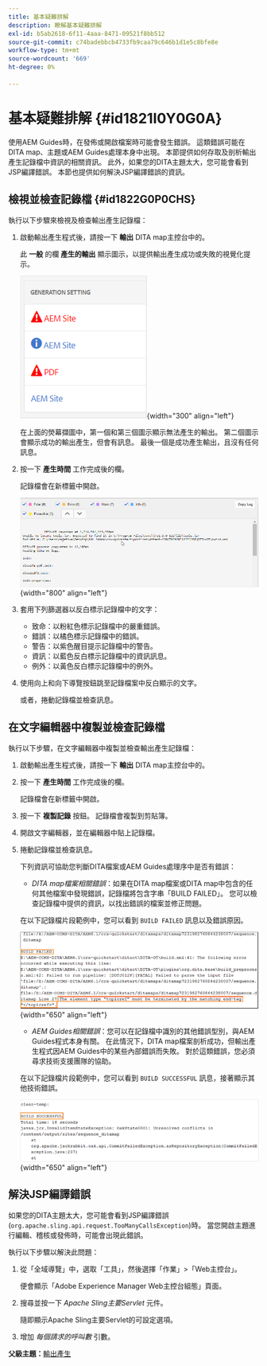 ```yaml
---
title: 基本疑難排解
description: 瞭解基本疑難排解
exl-id: b5ab2618-6f11-4aaa-8471-09521f8bb512
source-git-commit: c74badebbcb4733fb9caa79c646b1d1e5c8bfe8e
workflow-type: tm+mt
source-wordcount: '669'
ht-degree: 0%

---
```


# 基本疑難排解 {#id1821I0Y0G0A}

使用AEM Guides時，在發佈或開啟檔案時可能會發生錯誤。 這類錯誤可能在DITA map、主題或AEM Guides處理本身中出現。 本節提供如何存取及剖析輸出產生記錄檔中資訊的相關資訊。 此外，如果您的DITA主題太大，您可能會看到JSP編譯錯誤。 本節也提供如何解決JSP編譯錯誤的資訊。

## 檢視並檢查記錄檔 {#id1822G0P0CHS}

執行以下步驟來檢視及檢查輸出產生記錄檔：

1. 啟動輸出產生程式後，請按一下 **輸出** DITA map主控台中的。

   此 **一般** 的欄 **產生的輸出** 顯示圖示，以提供輸出產生成功或失敗的視覺化提示。

   ![](images/output-general-settings.png){width="300" align="left"}

   在上面的熒幕擷圖中，第一個和第三個圖示顯示無法產生的輸出。 第二個圖示會顯示成功的輸出產生，但會有訊息。 最後一個是成功產生輸出，且沒有任何訊息。

1. 按一下 **產生時間** 工作完成後的欄。

   記錄檔會在新標籤中開啟。

   ![](images/log-file.png){width="800" align="left"}

1. 套用下列篩選器以反白標示記錄檔中的文字：
   - 致命：以粉紅色標示記錄檔中的嚴重錯誤。
   - 錯誤：以橘色標示記錄檔中的錯誤。
   - 警告：以紫色醒目提示記錄檔中的警告。
   - 資訊：以藍色反白標示記錄檔中的資訊訊息。
   - 例外：以黃色反白標示記錄檔中的例外。
1. 使用向上和向下導覽按鈕跳至記錄檔案中反白顯示的文字。

   或者，捲動記錄檔並檢查訊息。


## 在文字編輯器中複製並檢查記錄檔

執行以下步驟，在文字編輯器中複製並檢查輸出產生記錄檔：

1. 啟動輸出產生程式後，請按一下 **輸出** DITA map主控台中的。

1. 按一下 **產生時間** 工作完成後的欄。

   記錄檔會在新標籤中開啟。

1. 按一下 **複製記錄** 按鈕。 記錄檔會複製到剪貼簿。
1. 開啟文字編輯器，並在編輯器中貼上記錄檔。

1. 捲動記錄檔並檢查訊息。

   下列資訊可協助您判斷DITA檔案或AEM Guides處理序中是否有錯誤：

   - *DITA map檔案相關錯誤*：如果在DITA map檔案或DITA map中包含的任何其他檔案中發現錯誤，記錄檔將包含字串「BUILD FAILED」。 您可以檢查記錄檔中提供的資訊，以找出錯誤的檔案並修正問題。

   在以下記錄檔片段範例中，您可以看到 `BUILD FAILED` 訊息以及錯誤原因。

   ![](images/dita-error-in-log-file.png){width="650" align="left"}

   - *AEM Guides相關錯誤*：您可以在記錄檔中識別的其他錯誤型別，與AEM Guides程式本身有關。 在此情況下，DITA map檔案剖析成功，但輸出產生程式因AEM Guides中的某些內部錯誤而失敗。 對於這類錯誤，您必須尋求技術支援團隊的協助。

   在以下記錄檔片段範例中，您可以看到 `BUILD SUCCESSFUL` 訊息，接著顯示其他技術錯誤。

   ![](images/process-error-in-log-file.png){width="650" align="left"}


## 解決JSP編譯錯誤

如果您的DITA主題太大，您可能會看到JSP編譯錯誤\(`org.apache.sling.api.request.TooManyCallsException`\)時。 當您開啟主題進行編輯、稽核或發佈時，可能會出現此錯誤。

執行以下步驟以解決此問題：

1. 從「全域導覽」中，選取「工具」，然後選擇「作業」\>「Web主控台」。

   便會顯示「Adobe Experience Manager Web主控台組態」頁面。

1. 搜尋並按一下 *Apache Sling主要Servlet* 元件。

   隨即顯示Apache Sling主要Servlet的可設定選項。

1. 增加 *每個請求的呼叫數* 引數。


**父級主題：**[&#x200B;輸出產生](generate-output.md)

